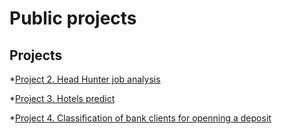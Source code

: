 # Public projects

## Projects


*[Project 2. Head Hunter job analysis](https://github.com/AnaSemina/Public-projects/blob/main/PROJECT_2/Project_2.ipynb)


*[Project 3. Hotels predict](https://github.com/AnaSemina/Public-projects/blob/main/PROJECT_3/asemina-hotels-predict.ipynb)

*[Project 4. Classification of bank clients for openning a deposit](https://github.com/AnaSemina/Public-projects/blob/main/%D0%9A%D0%BB%D0%B0%D1%81%D1%81%D0%B8%D1%84%D0%B8%D0%BA%D0%B0%D1%86%D0%B8%D1%8F%20%D0%BF%D0%BE%D1%82%D0%B5%D0%BD%D1%86%D0%B8%D0%B0%D0%BB%D1%8C%D0%BD%D1%8B%D1%85%20%D0%BA%D0%BB%D0%B8%D0%B5%D0%BD%D1%82%D0%BE%D0%B2%20%D0%B1%D0%B0%D0%BD%D0%BA%D0%B0%20%D0%BD%D0%B0%20%D0%BF%D1%80%D0%B5%D0%B4%D0%BC%D0%B5%D1%82%20%D0%BE%D1%82%D0%BA%D1%80%D1%8B%D1%82%D0%B8%D1%8F%20%D0%B4%D0%B5%D0%BF%D0%BE%D0%B7%D0%B8%D1%82%D0%B0/Project_4_ML.ipynb)